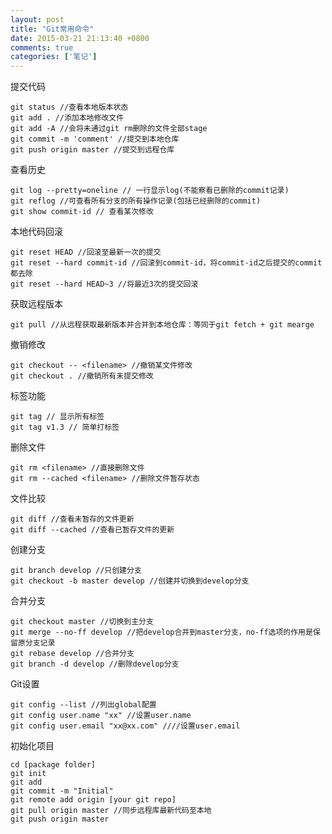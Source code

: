 ```yaml
---
layout: post
title: "Git常用命令"
date: 2015-03-21 21:13:40 +0800
comments: true
categories: ['笔记']
---
```

提交代码
```shell
git status //查看本地版本状态
git add . //添加本地修改文件
git add -A //会将未通过git rm删除的文件全部stage
git commit -m 'comment' //提交到本地仓库
git push origin master //提交到远程仓库
```

查看历史
```shell
git log --pretty=oneline // 一行显示log(不能察看已删除的commit记录)
git reflog //可查看所有分支的所有操作记录(包括已经删除的commit)
git show commit-id // 查看某次修改
```

本地代码回滚
```shell
git reset HEAD //回滚至最新一次的提交
git reset --hard commit-id //回滚到commit-id，将commit-id之后提交的commit都去除 
git reset --hard HEAD~3 //将最近3次的提交回滚
```

获取远程版本
```shell
git pull //从远程获取最新版本并合并到本地仓库：等同于git fetch + git mearge
```

撤销修改
```shell
git checkout -- <filename> //撤销某文件修改
git checkout . //撤销所有未提交修改
```

标签功能
```shell
git tag // 显示所有标签
git tag v1.3 // 简单打标签 
```

删除文件
```shell
git rm <filename> //直接删除文件
git rm --cached <filename> //删除文件暂存状态
```

文件比较
```shell
git diff //查看未暂存的文件更新 
git diff --cached //查看已暂存文件的更新 
```

创建分支
```shell
git branch develop //只创建分支
git checkout -b master develop //创建并切换到develop分支 
```

合并分支
```shell
git checkout master //切换到主分支
git merge --no-ff develop //把develop合并到master分支，no-ff选项的作用是保留原分支记录
git rebase develop //合并分支
git branch -d develop //删除develop分支
```

Git设置
```shell
git config --list //列出global配置
git config user.name "xx" //设置user.name
git config user.email "xx@xx.com" ////设置user.email
```

初始化项目
```shell
cd [package folder]
git init
git add
git commit -m "Initial"
git remote add origin [your git repo]
git pull origin master //同步远程库最新代码至本地
git push origin master
```
